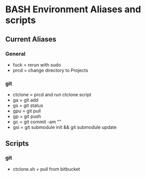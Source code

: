# BASH Environment Aliases and scripts

## Current Aliases
### General
* fuck = rerun with sudo
* prcd = change directory to Projects

### git
* ctclone = prcd and run ctclone script
* ga = git add <files>
* gs = git status
* gpu = git pull
* gp = git push
* gc = git commit -am "<message>"
* gsi = git submodule init && git submodule update

## Scripts
### git
* ctclone.sh = pull from bitbucket
